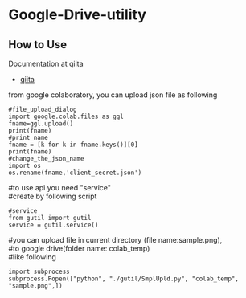 # Google-Drive-utility
## How to Use
Documentation at qiita
* [qiita](https://qiita.com/hrnckmr/items/e2fd307566580d0cae65)

from google colaboratory, you can upload json file as following
```
#file_upload_dialog
import google.colab.files as ggl
fname=ggl.upload()
print(fname)
#print_name
fname = [k for k in fname.keys()][0]
print(fname)
#change_the_json_name
import os
os.rename(fname,'client_secret.json')
```
#to use api you need "service"  
#create by following script  
```
#service
from gutil import gutil
service = gutil.service()
```

#you can upload file in current directory (file name:sample.png),  
#to google drive(folder name: colab_temp)  
#like following
```
import subprocess
subprocess.Popen(["python", "./gutil/SmplUpld.py", "colab_temp", "sample.png",])
```
